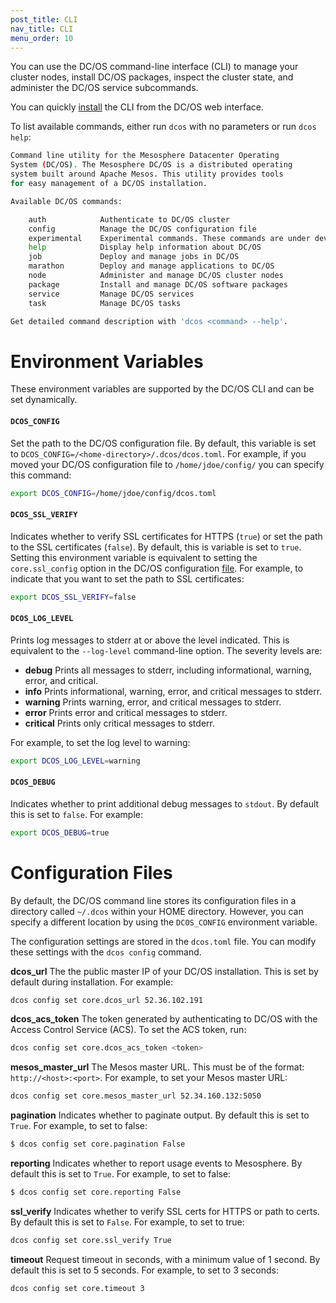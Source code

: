 ```yaml
---
post_title: CLI
nav_title: CLI
menu_order: 10 
---
```


You can use the DC/OS command-line interface (CLI) to manage your cluster nodes, install DC/OS packages, inspect the cluster state, and administer the DC/OS service subcommands. 

You can quickly [install](/docs/1.9/usage/cli/install) the CLI from the DC/OS web interface.

To list available commands, either run `dcos` with no parameters or run `dcos help`:

```bash
Command line utility for the Mesosphere Datacenter Operating
System (DC/OS). The Mesosphere DC/OS is a distributed operating
system built around Apache Mesos. This utility provides tools
for easy management of a DC/OS installation.

Available DC/OS commands:

	auth           	Authenticate to DC/OS cluster
	config         	Manage the DC/OS configuration file
	experimental   	Experimental commands. These commands are under development and are subject to change
	help           	Display help information about DC/OS
	job            	Deploy and manage jobs in DC/OS
	marathon       	Deploy and manage applications to DC/OS
	node           	Administer and manage DC/OS cluster nodes
	package        	Install and manage DC/OS software packages
	service        	Manage DC/OS services
	task           	Manage DC/OS tasks

Get detailed command description with 'dcos <command> --help'.
```
    

# Environment Variables

These environment variables are supported by the DC/OS CLI and can be set dynamically.

#### `DCOS_CONFIG` 
Set the path to the DC/OS configuration file. By default, this variable is set to `DCOS_CONFIG=/<home-directory>/.dcos/dcos.toml`. For example, if you moved your DC/OS configuration file to `/home/jdoe/config/` you can specify this command:

```bash
export DCOS_CONFIG=/home/jdoe/config/dcos.toml
```
    
#### `DCOS_SSL_VERIFY` 
Indicates whether to verify SSL certificates for HTTPS (`true`) or set the path to the SSL certificates (`false`). By default, this is variable is set to `true`. Setting this environment variable is equivalent to setting the `core.ssl_config` option in the DC/OS configuration [file](#configuration-files). For example, to indicate that you want to set the path to SSL certificates:

```bash
export DCOS_SSL_VERIFY=false
```

#### `DCOS_LOG_LEVEL` 
Prints log messages to stderr at or above the level indicated. This is equivalent to the `--log-level` command-line option. The severity levels are:

*   **debug** Prints all messages to stderr, including informational, warning, error, and critical.
*   **info** Prints informational, warning, error, and critical messages to stderr.
*   **warning** Prints warning, error, and critical messages to stderr.
*   **error** Prints error and critical messages to stderr.
*   **critical** Prints only critical messages to stderr.

For example, to set the log level to warning:

```bash
export DCOS_LOG_LEVEL=warning
```
    

#### `DCOS_DEBUG` 
Indicates whether to print additional debug messages to `stdout`. By default this is set to `false`. For example:

```bash
export DCOS_DEBUG=true
```
    

# <a name="configuration-files"></a>Configuration Files

By default, the DC/OS command line stores its configuration files in a directory called `~/.dcos` within your HOME directory. However, you can specify a different location by using the `DCOS_CONFIG` environment variable.

The configuration settings are stored in the `dcos.toml` file. You can modify these settings with the `dcos config` command.

**dcos_url** The the public master IP of your DC/OS installation. This is set by default during installation. For example:

```bash
dcos config set core.dcos_url 52.36.102.191
```
    

**dcos_acs_token** The token generated by authenticating to DC/OS with the Access Control Service (ACS). To set the ACS token, run:

```bash
dcos config set core.dcos_acs_token <token>
```
    

**mesos_master_url** The Mesos master URL. This must be of the format: `http://<host>:<port>`. For example, to set your Mesos master URL:

```bash
dcos config set core.mesos_master_url 52.34.160.132:5050
```

**pagination** Indicates whether to paginate output. By default this is set to `True`. For example, to set to false:

```bash
$ dcos config set core.pagination False
``` 

**reporting** Indicates whether to report usage events to Mesosphere. By default this is set to `True`. For example, to set to false:

```bash
$ dcos config set core.reporting False
```
    
**ssl_verify** Indicates whether to verify SSL certs for HTTPS or path to certs. By default this is set to `False`. For example, to set to true:

```bash
dcos config set core.ssl_verify True
```

**timeout** Request timeout in seconds, with a minimum value of 1 second. By default this is set to 5 seconds. For example, to set to 3 seconds:

```bash
dcos config set core.timeout 3
```